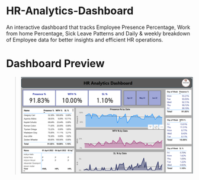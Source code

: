 # HR-Analytics-Dashboard
An interactive dashboard that tracks Employee Presence Percentage, Work from home Percentage, Sick Leave Patterns and Daily & weekly  breakdown of Employee data for better insights and efficient HR operations.

# Dashboard Preview
> ![Dashboard Preview](https://github.com/prabalpkd/HR-Analytics-Dashboard/blob/main/Snapshot_01.png)
